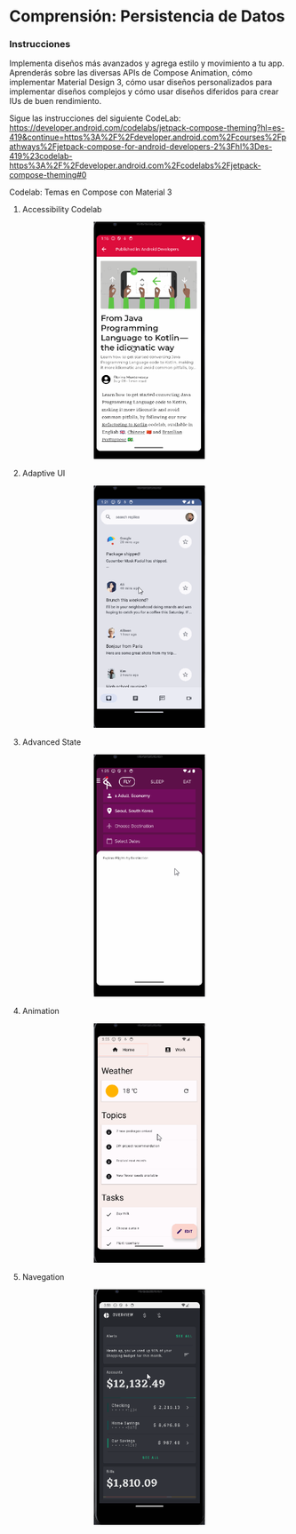# Comprensión: Persistencia de Datos

### Instrucciones

Implementa diseños más avanzados y agrega estilo y movimiento a tu app. Aprenderás sobre las diversas APIs de Compose Animation, cómo implementar Material Design 3, cómo usar diseños personalizados para implementar diseños complejos y cómo usar diseños diferidos para crear IUs de buen rendimiento.

Sigue las instrucciones del siguiente CodeLab: https://developer.android.com/codelabs/jetpack-compose-theming?hl=es-419&continue=https%3A%2F%2Fdeveloper.android.com%2Fcourses%2Fpathways%2Fjetpack-compose-for-android-developers-2%3Fhl%3Des-419%23codelab-https%3A%2F%2Fdeveloper.android.com%2Fcodelabs%2Fjetpack-compose-theming#0

Codelab: Temas en Compose con Material 3

1. Accessibility Codelab
<p align="center">
  <img src=".github/codelab1.gif" width="200" height="auto" title="UI Example" />
</p>

2. Adaptive UI
<p align="center">
  <img src=".github/codelab2.gif" width="200" height="auto" title="UI Example" />
</p>

3. Advanced State
<p align="center">
  <img src=".github/codelab3.gif" width="200" height="auto" title="UI Example" />
</p>

4. Animation
<p align="center">
  <img src=".github/codelab4.gif" width="200" height="auto" title="UI Example" />
</p>

5. Navegation
<p align="center">
  <img src=".github/codelab5.gif" width="200" height="auto" title="UI Example" />
</p>

